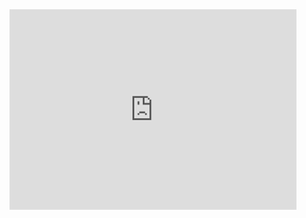 <div style="position: relative; padding-bottom: 100%; height: 0; overflow: auto;">
  <iframe 
    id="chart"
    src="https://bc.scratchor.com/python/index.html"
    frameborder="0" 
    scrolling="no"
    style="position: absolute; top: 0; left: 0; width: 100%; height: 70%;">
  </iframe>
</div>
